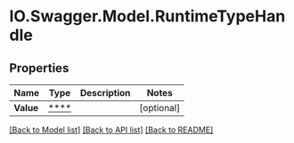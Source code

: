 # IO.Swagger.Model.RuntimeTypeHandle
## Properties

Name | Type | Description | Notes
------------ | ------------- | ------------- | -------------
**Value** | [****](.md) |  | [optional] 

[[Back to Model list]](../README.md#documentation-for-models) [[Back to API list]](../README.md#documentation-for-api-endpoints) [[Back to README]](../README.md)

